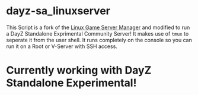 # dayz-sa_linuxserver

This Script is a fork of the [Linux Game Server Manager](https://linuxgsm.com) and modified to run a DayZ Standalone Exprimental Community Server!
It makes use of `tmux` to seperate it from the user shell. It runs completely on the console so you can run it on a Root or V-Server with SSH access. 


# Currently working with DayZ Standalone Experimental!